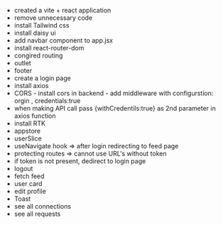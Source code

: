 - created a vite + react application
- remove unnecessary code
- install Tailwind css
- install daisy ui
- add navbar component to app.jsx
- install react-router-dom
- congired routing
- outlet
- footer
- create a login page
- install axios
- CORS - install cors in backend - add middleware with configurstion: orgin , credentials:true
- when making API call pass {withCredentils:true} as 2nd parameter in axios function
- install RTK
- appstore
- userSlice
- useNavigate hook => after login redirecting to feed page
- protecting routes => cannot use URL's without token
- if token is not present, dedirect to login page
- logout
- fetch feed
- user card
- edit profile
- Toast
- see all connections
- see all requests
